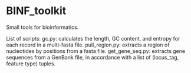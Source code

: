 # BINF_toolkit
Small tools for bioinformatics.

List of scripts:
	gc.py: calculates the length, GC content, and entropy for each record in a multi-fasta file.
	pull_region.py: extracts a region of nucleotides by positions from a fasta file.
	get_gene_seq.py: extracts gene sequences from a GenBank file, in accordance with a list of (locus_tag, feature type) tuples.
